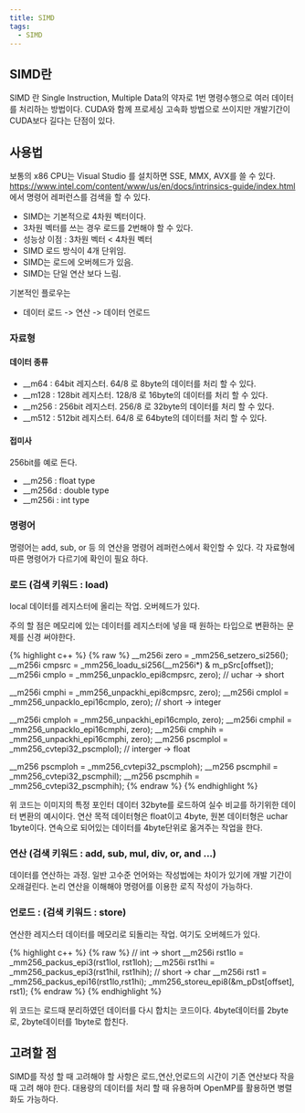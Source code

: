 ```yaml
---
title: SIMD
tags:
  - SIMD
---
```


## SIMD란
<!--more-->
SIMD 란 Single Instruction, Multiple Data의 약자로 1번 명령수행으로 여러 데이터를 처리하는 방법이다. CUDA와 함께 프로세싱 고속화 방법으로 쓰이지만 개발기간이 CUDA보다 길다는 단점이 있다.

## 사용법
 보통의 x86 CPU는 Visual Studio 를 설치하면 SSE, MMX, AVX를 쓸 수 있다.
 https://www.intel.com/content/www/us/en/docs/intrinsics-guide/index.html 에서 명령어 레퍼런스를 검색을 할 수 있다.

 - SIMD는 기본적으로 4차원 벡터이다.
 - 3차원 벡터를 쓰는 경우 로드를 2번해야 할 수 있다.
 - 성능상 이점 : 3차원 벡터 < 4차원 벡터
 - SIMD 로드 방식이 4개 단위임.
 - SIMD는 로드에 오버헤드가 있음.
 - SIMD는 단일 연산 보다 느림.

기본적인 플로우는 

 - 데이터 로드 -> 연산 -> 데이터 언로드

### 자료형

#### 데이터 종류
  - __m64  : 64bit 레지스터. 64/8 로 8byte의 데이터를 처리 할 수 있다.
  - __m128 : 128bit 레지스터. 128/8 로 16byte의 데이터를 처리 할 수 있다.
  - __m256 : 256bit 레지스터. 256/8 로 32byte의 데이터를 처리 할 수 있다.
  - __m512 : 512bit 레지스터. 64/8 로 64byte의 데이터를 처리 할 수 있다.

#### 접미사
 256bit를 예로 든다.
  - __m256 : float type
  - __m256d : double type
  - __m256i : int type

### 명령어
 명령어는 add, sub, or 등 의 연산을 명령어 레퍼런스에서 확인할 수 있다.
 각 자료형에 따른 명령어가 다르기에 확인이 필요 하다.




### 로드 (검색 키워드 : load)

local 데이터를 레지스터에 올리는 작업.
오버헤드가 있다.

주의 할 점은 메모리에 있는 데이터를 레지스터에 넣을 때 원하는 타입으로 변환하는 문제를 신경 써야한다.

{% highlight c++ %}
  {% raw %}
__m256i zero = _mm256_setzero_si256();
__m256i cmpsrc = _mm256_loadu_si256(__m256i*) & m_pSrc[offset]);
__m256i cmplo = _mm256_unpacklo_epi8cmpsrc, zero); // uchar -> short

__m256i cmphi = _mm256_unpackhi_epi8cmpsrc, zero);
__m256i cmplol = _mm256_unpacklo_epi16cmplo, zero); // short -> integer

__m256i cmploh = _mm256_unpackhi_epi16cmplo, zero);
__m256i cmphil = _mm256_unpacklo_epi16cmphi, zero);
__m256i cmphih = _mm256_unpackhi_epi16cmphi, zero);
__m256 pscmplol = _mm256_cvtepi32_pscmplol); // interger -> float

__m256 pscmploh = _mm256_cvtepi32_pscmploh);
__m256 pscmphil = _mm256_cvtepi32_pscmphil);
__m256 pscmphih = _mm256_cvtepi32_pscmphih);
  {% endraw %}
{% endhighlight %}

위 코드는 이미지의 특정 포인터 데이터 32byte를 로드하여 실수 비교를 하기위한 데이터 변환의 예시이다.
연산 목적 데이터형은 float이고 4byte, 원본 데이터형은 uchar 1byte이다. 연속으로 되어있는 데이터를 4byte단위로 옮겨주는 작업을 한다.

### 연산 (검색 키워드 : add, sub, mul, div, or, and ...)

데이터를 연산하는 과정. 일반 고수준 언어와는 작성법에는 차이가 있기에 개발 기간이 오래걸린다.
논리 연산을 이해해야 명령어를 이용한 로직 작성이 가능하다.

### 언로드 : (검색 키워드 : store)

연산한 레지스터 데이터를 메모리로 되돌리는 작업.
여기도 오버헤드가 있다.

{% highlight c++ %}
  {% raw %}
// int -> short
__m256i rst1lo = _mm256_packus_epi3(rst1lol, rst1loh);
__m256i rst1hi = _mm256_packus_epi3(rst1hil, rst1hih);
// short -> char
__m256i rst1 = _mm256_packus_epi16(rst1lo,rst1hi);
_mm256_storeu_epi8(&m_pDst[offset], rst1);
  {% endraw %}
{% endhighlight %}

위 코드는 로드때 분리하였던 데이터를 다시 합치는 코드이다.
4byte데이터를 2byte로, 2byte데이터를 1byte로 합친다.


## 고려할 점

SIMD를 작성 할 때 고려해야 할 사항은 로드,연산,언로드의 시간이 기존 연산보다 작을 때 고려 해야 한다.
대용량의 데이터를 처리 할 때 유용하며 OpenMP를 활용하면 병렬화도 가능하다.
